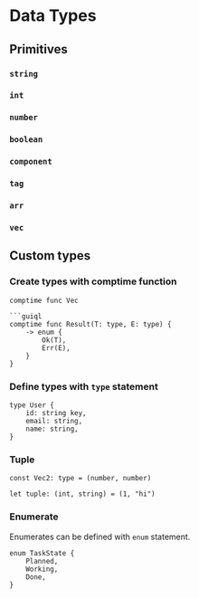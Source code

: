 # Data Types

## Primitives

### `string`

### `int`

### `number`

### `boolean`

### `component`

### `tag`

### `arr`

### `vec`

## Custom types

### Create types with comptime function

```guiql
comptime func Vec

```guiql
comptime func Result(T: type, E: type) {
    -> enum {
        Ok(T),
        Err(E),
    }
}
```

### Define types with `type` statement

```guiql
type User {
    id: string key,
    email: string,
    name: string,
}
```

### Tuple

```guiql
const Vec2: type = (number, number)
```

```guiql
let tuple: (int, string) = (1, "hi")
```

### Enumerate

Enumerates can be defined with `enum` statement.

```guiql
enum TaskState {
    Planned,
    Working,
    Done,
}
```
